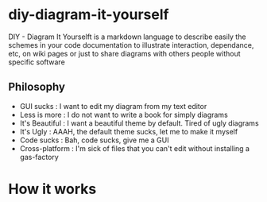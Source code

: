 diy-diagram-it-yourself
=======================

DIY - Diagram It Yourselft is a markdown language to describe easily the schemes in your code documentation to illustrate interaction, dependance, etc, on wiki pages or just to share diagrams with others people without specific software 

## Philosophy

+ GUI sucks : I want to edit my diagram from my text editor
+ Less is more : I do not want to write a book for simply diagrams
+ It's Beautiful : I want a beautiful theme by default. Tired of ugly diagrams
+ It's Ugly : AAAH, the default theme sucks, let me to make it myself
+ Code sucks : Bah, code sucks, give me a GUI
+ Cross-platform : I'm sick of files that you can't edit without installing a gas-factory

# How it works
